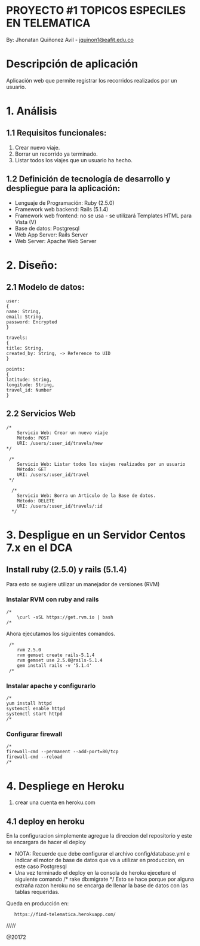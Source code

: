 # PROYECTO #1 TOPICOS ESPECILES EN TELEMATICA

By: Jhonatan Quiñonez Avil - jquinon1@eafit.edu.co

# Descripción de aplicación

Aplicación web que permite registrar los recorridos realizados por un usuario.

# 1. Análisis

## 1.1 Requisitos funcionales:

1. Crear nuevo viaje.
2. Borrar un recorrido ya terminado.
3. Listar todos los viajes que un usuario ha hecho.

## 1.2 Definición de tecnología de desarrollo y despliegue para la aplicación:

* Lenguaje de Programación: Ruby (2.5.0)
* Framework web backend: Rails (5.1.4)
* Framework web frontend: no se usa - se utilizará Templates HTML para Vista (V)
* Base de datos: Postgresql
* Web App Server: Rails Server
* Web Server: Apache Web Server

# 2. Diseño:

## 2.1 Modelo de datos:

    user:
    {
    name: String,
    email: String,
    password: Encrypted
    }

    travels:
    {
    title: String,
    created_by: String, -> Reference to UID
    }

    points:
    {
    latitude: String,
    longitude: String,
    travel_id: Number
    }

## 2.2 Servicios Web

    /* 
        Servicio Web: Crear un nuevo viaje
        Método: POST
        URI: /users/:user_id/travels/new
    */

     /* 
        Servicio Web: Listar todos los viajes realizados por un usuario
        Método: GET
        URI: /users/:user_id/travel
     */

      /* 
        Servicio Web: Borra un Articulo de la Base de datos.
        Método: DELETE
        URI: /users/:user_id/travels/:id
      */

# 3. Despligue en un Servidor Centos 7.x en el DCA

## Install ruby (2.5.0) y rails (5.1.4)
  Para esto se sugiere utilizar un manejador de versiones (RVM)
### Instalar RVM con ruby and rails
    /*
        \curl -sSL https://get.rvm.io | bash
    /*
    
 Ahora ejecutamos los siguientes comandos.
        
     /*
        rvm 2.5.0
        rvm gemset create rails-5.1.4
        rvm gemset use 2.5.0@rails-5.1.4
        gem install rails -v '5.1.4'
     /*
  
### Instalar apache y configurarlo

    /*
    yum install httpd
    systemctl enable httpd
    systemctl start httpd
    /*
  
### Configurar firewall

    /*
    firewall-cmd --permanent --add-port=80/tcp
    firewall-cmd --reload
    /*

# 4. Despliege en Heroku

1. crear una cuenta en heroku.com

## 4.1 deploy en heroku

  En la configuracion simplemente agregue la direccion del repositorio y este se encargara de hacer el deploy
  * NOTA: Recuerde que debe configurar el archivo config/database.yml e indicar el motor de base de datos que va a utilizar en produccion, en este caso Postgresql
  * Una vez terminado el deploy en la consola de heroku ejeceture el siguiente comando
  /* rake db:migrate */
  Esto se hace porque por alguna extraña razon heroku no se encarga de llenar la base de datos con las tablas requeridas.

Queda en producción en:

       https://find-telematica.herokuapp.com/

/////

@20172            
